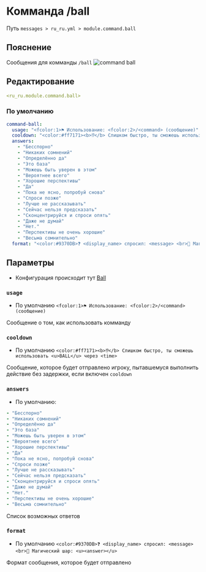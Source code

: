# Комманда /ball
Путь `messages > ru_ru.yml > module.command.ball`

## Пояснение
Сообщения для комманды `/ball`
![command ball](/commandball.png)

## Редактирование
```yaml
<ru_ru.module.command.ball>
```

### По умолчанию
```yaml
command-ball:
  usage: "<fcolor:1>⚑ Использование: <fcolor:2>/<command> (сообщение)"
  cooldown: "<color:#ff7171><b>⁉</b> Слишком быстро, ты сможешь использовать <u>BALL</u> через <time>"
  answers:
    - "Бесспорно"
    - "Никаких сомнений"
    - "Определённо да"
    - "Это база"
    - "Можешь быть уверен в этом"
    - "Вероятнее всего"
    - "Хорошие перспективы"
    - "Да"
    - "Пока не ясно, попробуй снова"
    - "Спроси позже"
    - "Лучше не рассказывать"
    - "Сейчас нельзя предсказать"
    - "Сконцентрируйся и спроси опять"
    - "Даже не думай"
    - "Нет."
    - "Перспективы не очень хорошие"
    - "Весьма сомнительно"
  format: "<color:#9370DB>❓ <display_name> спросил: <message> <br>🔮 Магический шар: <u><answer></u>"
```

## Параметры

- Конфигурация происходит тут [Ball](/ru/config/module/command/command-ball/)

### `usage`
- По умолчанию `<fcolor:1>⚑ Использование: <fcolor:2>/<command> (сообщение)`

Сообщение о том, как использовать комманду

### `cooldown`
- По умолчанию `<color:#ff7171><b>⁉</b> Слишком быстро, ты сможешь использовать <u>BALL</u> через <time>`

Сообщение, которое будет отправлено игроку, пытавшемуся выполнить действие без задержки, если включен `cooldown`

### `answers`
- По умолчанию:
```yaml
- "Бесспорно"
- "Никаких сомнений"
- "Определённо да"
- "Это база"
- "Можешь быть уверен в этом"
- "Вероятнее всего"
- "Хорошие перспективы"
- "Да"
- "Пока не ясно, попробуй снова"
- "Спроси позже"
- "Лучше не рассказывать"
- "Сейчас нельзя предсказать"
- "Сконцентрируйся и спроси опять"
- "Даже не думай"
- "Нет."
- "Перспективы не очень хорошие"
- "Весьма сомнительно"
```

Список возможных ответов

### `format`
- По умолчанию `<color:#9370DB>❓ <display_name> спросил: <message> <br>🔮 Магический шар: <u><answer></u>`

Формат сообщения, которое будет отправлено

